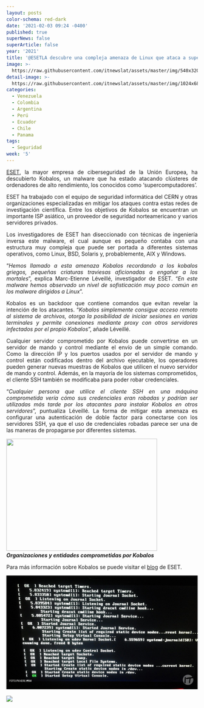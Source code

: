 ```yaml
---
layout: posts
color-schema: red-dark
date: '2021-02-03 09:24 -0400'
published: true
superNews: false
superArticle: false
year: '2021'
title: '@ESETLA descubre una compleja amenaza de Linux que ataca a supercomputadores'
image: >-
  https://raw.githubusercontent.com/itnewslat/assets/master/img/540x320/Linux-p.jpg
detail-image: >-
  https://raw.githubusercontent.com/itnewslat/assets/master/img/1024x680/Linux-g.jpg
categories:
  - Venezuela
  - Colombia
  - Argentina
  - Perú
  - Ecuador
  - Chile
  - Panama
tags:
  - Seguridad
week: '5'
---
```

<p style="text-align: justify;"><a href="https://www.eset.com/es/">ESET</a>, la mayor empresa de ciberseguridad de la Unión Europea, ha descubierto Kobalos, un malware que ha estado atacando clústeres de ordenadores de alto rendimiento, los conocidos como ‘supercomputadores’.</p>
<p style="text-align: justify;">ESET ha trabajado con el equipo de seguridad informática del CERN y otras organizaciones especializadas en mitigar los ataques contra estas redes de investigación científica. Entre los objetivos de Kobalos se encuentran un importante ISP asiático, un proveedor de seguridad norteamericano y varios servidores privados.</p>
<p style="text-align: justify;">Los investigadores de ESET han diseccionado con técnicas de ingeniería inversa  este malware, el cual aunque es pequeño contaba con una estructura muy compleja que puede ser portada a diferentes sistemas operativos, como Linux, BSD, Solaris y, probablemente, AIX y Windows.</p>
<p style="text-align: justify;">“<em>Hemos llamado a esta amenaza Kobalos recordando a los kobalos griegos, pequeñas criaturas traviesas aficionadas a engañar a los mortales</em>”, explica Marc-Etienne Léveillé, investigador de ESET. “<em>En este malware hemos observado un nivel de sofisticación muy poco común en los malware dirigidos a Linux</em>”.</p>
<p style="text-align: justify;">Kobalos es un backdoor que contiene comandos que evitan revelar la intención de los atacantes. “<em>Kobalos simplemente consigue acceso remoto al sistema de archivos, otorga la posibilidad de iniciar sesiones en varias terminales y permite conexiones mediante proxy con otros servidores infectados por el propio Kobalos</em>”, añade Léveillé.</p>
<p style="text-align: justify;">Cualquier servidor comprometido por Kobalos puede convertirse en un servidor de mando y control mediante el envío de un simple comando. Como la dirección IP y los puertos usados por el servidor de mando y control están codificados dentro del archivo ejecutable, los operadores pueden generar nuevas muestras de Kobalos que utilicen el nuevo servidor de mando y control. Además, en la mayoría de los sistemas comprometidos, el cliente SSH también se modificaba para poder robar credenciales.</p>
<p style="text-align: justify;">“<em>Cualquier persona que utilice el cliente SSH en una máquina comprometida vería cómo sus credenciales eran robadas y podrían ser utilizadas más tarde por los atacantes para instalar Kobalos en otros servidores</em>”, puntualiza Léveillé. La forma de mitigar esta amenaza es configurar una autenticación de doble factor para conectarse con los servidores SSH, ya que el uso de credenciales robadas parece ser una de las maneras de propagarse por diferentes sistemas.</p>
<p style="text-align: justify;"><img class="aligncenter" src="https://www.welivesecurity.com/wp-content/uploads/2021/02/Figure-1.-Industry-and-region-of-compromised-organizations-768x570.png" alt="" width="397" height="295" /><strong><em>Organizaciones y entidades comprometidas por Kobalos</em></strong></p>
<p style="text-align: justify;">Para más información sobre Kobalos se puede visitar el <a href="https://www.welivesecurity.com/">blog</a> de ESET.</p>

![](https://raw.githubusercontent.com/itnewslat/assets/master/img/540x320/Linux-p.jpg)

<img src="https://tracker.metricool.com/c3po.jpg?hash=56f88a41e39ab42c063cc51676587a04"/>
